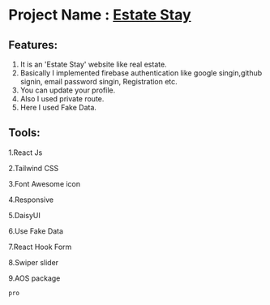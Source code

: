 # Project Name : [Estate Stay](https://estate-stay.web.app/)

## Features: 
1. It is an 'Estate Stay' website like real estate. 
2. Basically I implemented firebase authentication like google singin,github signin, email password singin, Registration etc.
3. You can update your profile.
4. Also I used private route.
5. Here I used Fake Data.


## Tools: 
1.React Js

2.Tailwind CSS

3.Font Awesome icon

4.Responsive

5.DaisyUI

6.Use Fake Data

7.React Hook Form

8.Swiper slider

9.AOS package

    pro


